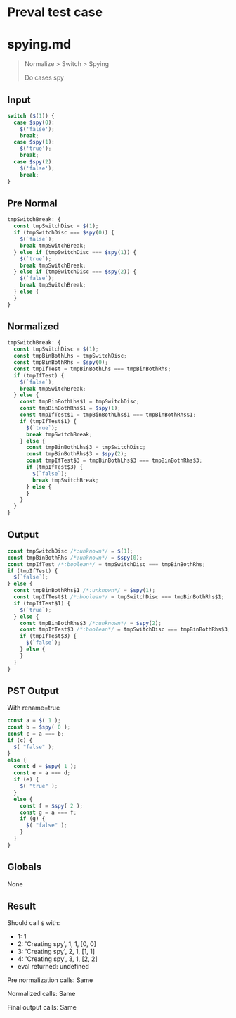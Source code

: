 # Preval test case

# spying.md

> Normalize > Switch > Spying
>
> Do cases spy

## Input

`````js filename=intro
switch ($(1)) {
  case $spy(0):
    $('false');
    break;
  case $spy(1):
    $('true');
    break;
  case $spy(2):
    $('false');
    break;
}
`````

## Pre Normal


`````js filename=intro
tmpSwitchBreak: {
  const tmpSwitchDisc = $(1);
  if (tmpSwitchDisc === $spy(0)) {
    $(`false`);
    break tmpSwitchBreak;
  } else if (tmpSwitchDisc === $spy(1)) {
    $(`true`);
    break tmpSwitchBreak;
  } else if (tmpSwitchDisc === $spy(2)) {
    $(`false`);
    break tmpSwitchBreak;
  } else {
  }
}
`````

## Normalized


`````js filename=intro
tmpSwitchBreak: {
  const tmpSwitchDisc = $(1);
  const tmpBinBothLhs = tmpSwitchDisc;
  const tmpBinBothRhs = $spy(0);
  const tmpIfTest = tmpBinBothLhs === tmpBinBothRhs;
  if (tmpIfTest) {
    $(`false`);
    break tmpSwitchBreak;
  } else {
    const tmpBinBothLhs$1 = tmpSwitchDisc;
    const tmpBinBothRhs$1 = $spy(1);
    const tmpIfTest$1 = tmpBinBothLhs$1 === tmpBinBothRhs$1;
    if (tmpIfTest$1) {
      $(`true`);
      break tmpSwitchBreak;
    } else {
      const tmpBinBothLhs$3 = tmpSwitchDisc;
      const tmpBinBothRhs$3 = $spy(2);
      const tmpIfTest$3 = tmpBinBothLhs$3 === tmpBinBothRhs$3;
      if (tmpIfTest$3) {
        $(`false`);
        break tmpSwitchBreak;
      } else {
      }
    }
  }
}
`````

## Output


`````js filename=intro
const tmpSwitchDisc /*:unknown*/ = $(1);
const tmpBinBothRhs /*:unknown*/ = $spy(0);
const tmpIfTest /*:boolean*/ = tmpSwitchDisc === tmpBinBothRhs;
if (tmpIfTest) {
  $(`false`);
} else {
  const tmpBinBothRhs$1 /*:unknown*/ = $spy(1);
  const tmpIfTest$1 /*:boolean*/ = tmpSwitchDisc === tmpBinBothRhs$1;
  if (tmpIfTest$1) {
    $(`true`);
  } else {
    const tmpBinBothRhs$3 /*:unknown*/ = $spy(2);
    const tmpIfTest$3 /*:boolean*/ = tmpSwitchDisc === tmpBinBothRhs$3;
    if (tmpIfTest$3) {
      $(`false`);
    } else {
    }
  }
}
`````

## PST Output

With rename=true

`````js filename=intro
const a = $( 1 );
const b = $spy( 0 );
const c = a === b;
if (c) {
  $( "false" );
}
else {
  const d = $spy( 1 );
  const e = a === d;
  if (e) {
    $( "true" );
  }
  else {
    const f = $spy( 2 );
    const g = a === f;
    if (g) {
      $( "false" );
    }
  }
}
`````

## Globals

None

## Result

Should call `$` with:
 - 1: 1
 - 2: 'Creating spy', 1, 1, [0, 0]
 - 3: 'Creating spy', 2, 1, [1, 1]
 - 4: 'Creating spy', 3, 1, [2, 2]
 - eval returned: undefined

Pre normalization calls: Same

Normalized calls: Same

Final output calls: Same

